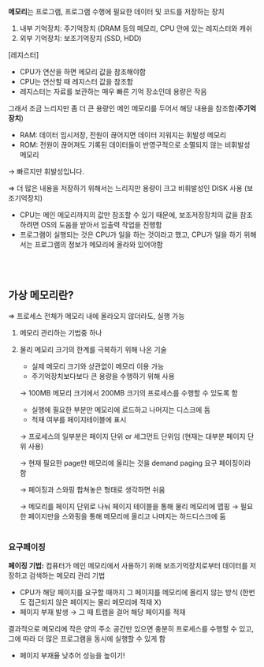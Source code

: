 **메모리**는 프로그램, 프로그램 수행에 필요한 데이터 및 코드를 저장하는 장치

1. 내부 기억장치: 주기억장치 (DRAM 등의 메모리, CPU 안에 있는 레지스터와 캐쉬 
2. 외부 기억장치: 보조기억장치 (SSD, HDD)

[레지스터]

- CPU가 연산을 하면 메모리 값을 참조해야함
- CPU는 연산할 때 레지스터 값을 참조함
- 레지스터는 자료를 보관하는 매우 빠른 기억 장소인데 용량은 작음

그래서 조금 느리지만 좀 더 큰 용량인 메인 메모리를 두어서 해당 내용을 참조함(**주기억장치**)

- RAM: 데이터 임시저장, 전원이 끊어지면 데이터 지워지는 휘발성 메모리
- ROM: 전원이 끊어져도 기록된 데이터들이 반영구적으로 소멸되지 않는 비휘발성 메모리

→ 빠르지만 휘발성입니다.

⇒ 더 많은 내용을 저장하기 위해서는 느리지만 용량이 크고 비휘발성인 DISK 사용 (보조기억장치)

- CPU는 메인 메모리까지의 값만 참조할 수 있기 때문에, 보조저장장치의 값을 참조하려면 OS의 도움을 받아서 입출력 작업을 진행함
- 프로그램이 실행되는 것은 CPU가 일을 하는 것이라고 했고, CPU가 일을 하기 위해서는 프로그램의 정보가 메모리에 올라와 있어야함


</br>
</br>

## 가상 메모리란?
   ⇒ 프로세스 전체가 메모리 내에 올라오지 않더라도, 실행 가능

1. 메모리 관리하는 기법중 하나
2. 물리 메모리 크기의 한계를 극복하기 위해 나온 기술 
    - 실제 메모리 크기와 상관없이 메모리 이용 가능
    - 주기억장치보다보다 큰 용량을 수행하기 위해 사용
    
    → 100MB 메모리 크기에서 200MB 크기의 프로세스를 수행할 수 있도록 함 
    
    - 실행에 필요한 부분만 메모리에 로드하고 나머지는 디스크에 둠
    - 적재 여부를 페이지테이블에 표시
    
    → 프로세스의 일부분은 페이지 단위 or 세그먼트 단위임 (현재는 대부분 페이지 단위 사용)
    
    → 현재 필요한 page만 메모리에 올리는 것을 demand paging 요구 페이징이라 함
    
    → 페이징과 스와핑 합쳐놓은 형태로 생각하면 쉬움
    
    → 메모리를 페이지 단위로 나눠 페이지 테이블을 통해 물리 메모리에 맵핑 → 필요한 페이지만을 스와핑을 통해 메모리에 올리고 나머지는 하드디스크에 둠
    </br>
    </br>

### 요구페이징

 **페이징 기법:** 컴퓨터가 메인 메모리에서 사용하기 위해 보조기억장치로부터 데이터를 저장하고 검색하는 메모리 관리 기법

- CPU가 해당 페이지를 요구할 때까지 그 페이지를 메모리에 올리지 않는 방식
(한번도 접근되지 않은 페이지는 물리 메모리에 적재 X)
- 페이지 부재 발생 → 그 때 트랩을 걸어 해당 페이지를 적재

결과적으로 메모리에 작은 양의 주소 공간만 있으면 충분히 프로세스를 수행할 수 있고, 그에 따라 더 많은 프로그램을 동시에 실행할 수 있게 함

- 페이지 부재율 낮추어 성능을 높이기!
